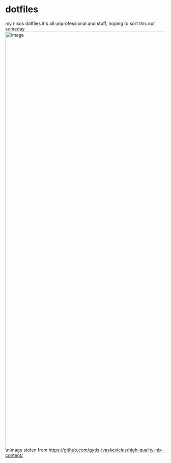 # dotfiles
my nixos dotfiles
it's all unprofessional and stuff, hoping to sort this out someday
<img width="736" height="1307" alt="image" src="https://github.com/user-attachments/assets/965f6f79-12ea-46b5-aa66-bc82bd18fa1f" />
\nimage stolen from https://github.com/gytis-ivaskevicius/high-quality-nix-content/
